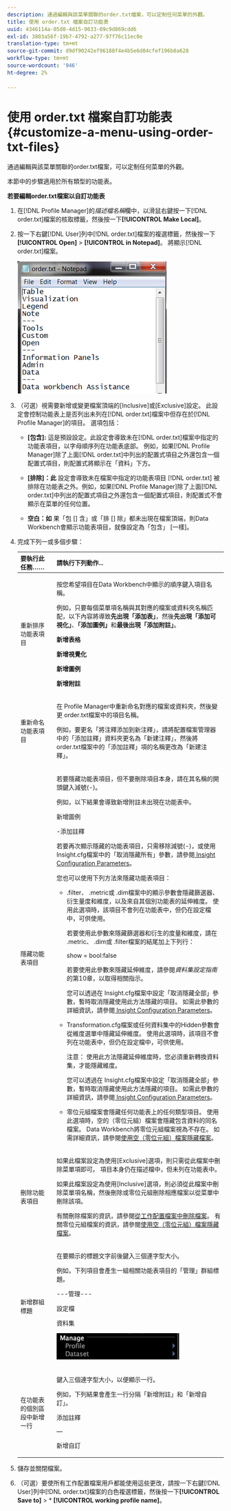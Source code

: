 ```yaml
---
description: 通過編輯與該菜單關聯的order.txt檔案，可以定制任何菜單的外觀。
title: 使用 order.txt 檔案自訂功能表
uuid: 4346114a-05d0-4d15-9633-09c9d869cdd6
exl-id: 3803a56f-19b7-4792-a277-97f76c11ec0e
translation-type: tm+mt
source-git-commit: d9df90242ef96188f4e4b5e6d04cfef196b0a628
workflow-type: tm+mt
source-wordcount: '946'
ht-degree: 2%

---
```


# 使用 order.txt 檔案自訂功能表{#customize-a-menu-using-order-txt-files}

通過編輯與該菜單關聯的order.txt檔案，可以定制任何菜單的外觀。

本節中的步驟適用於所有類型的功能表。

**若要編輯order.txt檔案以自訂功能表**

1. 在[!DNL Profile Manager]的&#x200B;*描述檔名稱*&#x200B;欄中，以滑鼠右鍵按一下[!DNL order.txt]檔案的核取標籤，然後按一下&#x200B;**[!UICONTROL Make Local]**。
1. 按一下右鍵[!DNL User]列中[!DNL order.txt]檔案的複選標籤，然後按一下&#x200B;**[!UICONTROL Open]** > **[!UICONTROL in Notepad]**。 將顯示[!DNL order.txt]檔案。

   ![步驟資訊](assets/cfg_ordertxt.png)

1. （可選）視需要新增或變更檔案頂端的[Inclusive]或[Exclusive]設定。 此設定會控制功能表上是否列出未列在[!DNL order.txt]檔案中但存在於[!DNL Profile Manager]的項目。 選項包括：

   * **[包含]:** 這是預設設定。此設定會導致未在[!DNL order.txt]檔案中指定的功能表項目，以字母順序列在功能表底部。 例如，如果[!DNL Profile Manager]除了上面[!DNL order.txt]中列出的配置式項目之外還包含一個配置式項目，則配置式將顯示在「資料」下方。

   * **[排除]：此** 設定會導致未在檔案中指定的功能表項目 [!DNL order.txt] 被排除在功能表之外。例如，如果[!DNL Profile Manager]除了上面[!DNL order.txt]中列出的配置式項目之外還包含一個配置式項目，則配置式不會顯示在菜單的任何位置。

   * **空白：如** 果「包 [] 含」或「排 [] 除」都未出現在檔案頂端，則Data Workbench會顯示功能表項目，就像設定為「包含」 [一樣]。

1. 完成下列一或多個步驟：

   <table id="table_C5D5313DF5E4470499B0B285BA2690F0"> 
    <thead> 
    <tr> 
    <th colname="col1" class="entry"> 要執行此任務…… </th> 
    <th colname="col2" class="entry"> 請執行下列動作... </th> 
    </tr> 
    </thead>
    <tbody> 
    <tr> 
    <td colname="col1"> <p>重新排序功能表項目 </p> </td> 
    <td colname="col2"> <p>按您希望項目在Data Workbench中顯示的順序鍵入項目名稱。 </p> <p>例如，只要每個菜單項名稱與其對應的檔案或資料夾名稱匹配，以下內容將導致<b>先出現「添加表」</b>，然後<b>先出現「添加可視化」</b>、<b>「添加圖例」</b>和<b>最後出現「添加附註」</b>。 </p> <p><b>新增表格  </b> </p> <p><b>新增視覺化  </b> </p> <p><b>新增圖例  </b> </p> <p><b>新增附註 </b> </p> </td> 
    </tr> 
    <tr> 
    <td colname="col1"> <p>重新命名功能表項目 </p> </td> 
    <td colname="col2"> <p>在<span class="wintitle"> Profile Manager</span>中重新命名對應的檔案或資料夾，然後變更<span class="filepath"> order.txt</span>檔案中的項目名稱。 </p> <p>例如，要更名「將注釋添加到新注釋」，請將<span class="wintitle">配置檔案管理器</span>中的「添加註釋」資料夾更名為「新建注釋」，然後將<span class="filepath"> order.txt</span>檔案中的「添加註釋」項的名稱更改為「新建注釋」。 </p> </td> 
    </tr> 
    <tr> 
    <td colname="col1"> <p>隱藏功能表項目 </p> </td> 
    <td colname="col2"> <p>若要隱藏功能表項目，但不要刪除項目本身，請在其名稱的開頭鍵入減號(-)。 </p> <p>例如，以下結果會導致<span class="wintitle">新增附註</span>未出現在功能表中。 </p> <p>新增圖例 </p> <p>-添加註釋 </p> <p>若要再次顯示隱藏的功能表項目，只需移除減號(-)，或使用<span class="filepath"> Insight.cfg</span>檔案中的「取消隱藏所有」參數，請參閱<a href="../../../../home/c-get-started/c-insght-config-param.md#concept-14da97d0756348e885c08ca9e866074b"> Insight Configuration Parameters</a>。 </p> <p>您也可以使用下列方法來隱藏功能表項目： 
    <ul id="ul_CC9A82AFCE784CA49CC912C9256BAC1A"> 
    <li id="li_28C28CA0DE4B4A8F9C2C2C2B3BDD0557"> <p><span class="filepath"> .filter</span>、<span class="filepath"> .metric</span>或<span class="filepath"> .dim</span>檔案中的顯示參數會隱藏篩選器、衍生量度和維度，以及來自其個別功能表的延伸維度。 使用此選項時，該項目不會列在功能表中，但仍在設定檔中，可供使用。 </p> <p>若要使用此參數來隱藏篩選器和衍生的度量和維度，請在<span class="filepath"> .metric</span>、<span class="filepath"> .dim</span>或<span class="filepath"> .filter</span>檔案的結尾加上下列行： </p> <p><span class="filepath"> show = bool:false</span> </p> <p>若要使用此參數來隱藏延伸維度，請參閱<i>資料集設定指南</i>的第10章，以取得相關指示。 </p> <p>您可以透過在<span class="filepath"> Insight.cfg</span>檔案中設定「取消隱藏全部」參數，暫時取消隱藏使用此方法隱藏的項目。 如需此參數的詳細資訊，請參閱<a href="../../../../home/c-get-started/c-insght-config-param.md#concept-14da97d0756348e885c08ca9e866074b"> Insight Configuration Parameters</a>。 </p> </li> 
    <li id="li_2CB65D594DD04C59A8D27A17DBF278FA"><span class="filepath"> Transformation.cfg</span>檔案或任何資料集中的Hidden參數會從維度選單中隱藏延伸維度。 使用此選項時，該項目不會列在功能表中，但仍在設定檔中，可供使用。 <p> <p>注意： 使用此方法隱藏延伸維度時，您必須重新轉換資料集，才能隱藏維度。 </p> </p> <p>您可以透過在<span class="filepath"> Insight.cfg</span>檔案中設定「取消隱藏全部」參數，暫時取消隱藏使用此方法隱藏的項目。 如需此參數的詳細資訊，請參閱<a href="../../../../home/c-get-started/c-insght-config-param.md#concept-14da97d0756348e885c08ca9e866074b"> Insight Configuration Parameters</a>。 </p> </li> 
    <li id="li_6E161953FEA44EC18237D88D7173DC60"> <p>零位元組檔案會隱藏任何功能表上的任何類型項目。 使用此選項時，空的（零位元組）檔案會隱藏包含資料的同名檔案。 Data Workbench將零位元組檔案視為不存在。 如需詳細資訊，請參閱<a href="../../../../home/c-get-started/c-admin-intrf/c-prof-mgr/c-empty-files.md#concept-e776fac9e5904bed8c13b9d5eb17c491">使用空（零位元組）檔案隱藏檔案</a>。 </p> </li> 
    </ul> </p> </td> 
    </tr> 
    <tr> 
    <td colname="col1"> <p>刪除功能表項目 </p> </td> 
    <td colname="col2"> <p>如果此檔案設定為使用[Exclusive]選項，則只需從此檔案中刪除菜單項即可。 項目本身仍在描述檔中，但未列在功能表中。 </p> <p>如果此檔案設定為使用[Inclusive]選項，則必須從此檔案中刪除菜單項名稱，然後刪除或零位元組刪除相應檔案以從菜單中刪除該項。 </p> <p>有關刪除檔案的資訊，請參閱<a href="../../../../home/c-get-started/c-admin-intrf/c-prof-mgr/t-del-files-wkg-prof.md#task-1e29c25e6c824cc9b51cb651e835856b">從工作配置檔案中刪除檔案</a>。 有關零位元組檔案的資訊，請參閱<a href="../../../../home/c-get-started/c-admin-intrf/c-prof-mgr/c-empty-files.md#concept-e776fac9e5904bed8c13b9d5eb17c491">使用空（零位元組）檔案隱藏檔案</a>。 </p> </td> 
    </tr> 
    <tr> 
    <td colname="col1"> <p>新增群組標題 </p> </td> 
    <td colname="col2"> <p>在要顯示的標題文字前後鍵入三個連字型大小。 </p> <p>例如，下列項目會產生一組相關功能表項目的「管理」群組標題。 </p> <p>---管理--- </p> <p>設定檔 </p> <p>資料集 </p> <p> <img id="image_DB5BB8A33553499A9FC6B53C544CD4CC" src="assets/cfg_ordertxt_example.png"> </img> </p> </td> 
    </tr> 
    <tr> 
    <td colname="col1"> <p>在功能表的個別區段中新增一行 </p> </td> 
    <td colname="col2"> <p>鍵入三個連字型大小，以便顯示一行。 </p> <p>例如，下列結果會產生一行分隔「新增附註」和「新增自訂」。 </p> <p>添加註釋 </p> <p>— </p> <p>新增自訂 </p> </td> 
    </tr> 
    </tbody> 
    </table>

1. 儲存並關閉檔案。
1. （可選）要使所有工作配置檔案用戶都能使用這些更改，請按一下右鍵[!DNL User]列中[!DNL order.txt]檔案的白色複選標籤，然後按一下&#x200B;**[!UICONTROL Save to]** > * **[!UICONTROL working profile name]**。
